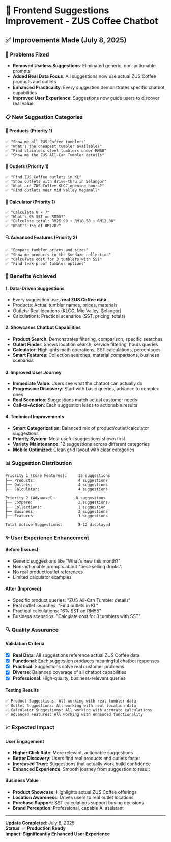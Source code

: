 # 🎯 Frontend Suggestions Improvement - ZUS Coffee Chatbot

## ✅ **Improvements Made (July 8, 2025)**

### 🔧 **Problems Fixed**
- **Removed Useless Suggestions**: Eliminated generic, non-actionable prompts
- **Added Real Data Focus**: All suggestions now use actual ZUS Coffee products and outlets
- **Enhanced Practicality**: Every suggestion demonstrates specific chatbot capabilities
- **Improved User Experience**: Suggestions now guide users to discover real value

### 📋 **New Suggestion Categories**

#### 🥤 **Products (Priority 1)**
```
✅ "Show me all ZUS Coffee tumblers"
✅ "What's the cheapest tumbler available?"  
✅ "Find stainless steel tumblers under RM60"
✅ "Show me the ZUS All-Can Tumbler details"
```

#### 🏪 **Outlets (Priority 1)**  
```
✅ "Find ZUS Coffee outlets in KL"
✅ "Show outlets with drive-thru in Selangor"
✅ "What are ZUS Coffee KLCC opening hours?"
✅ "Find outlets near Mid Valley Megamall"
```

#### 🧮 **Calculator (Priority 1)**
```
✅ "Calculate 8 × 7"
✅ "What's 6% SST on RM55?"
✅ "Calculate total: RM25.90 + RM18.50 + RM12.00"
✅ "What's 15% of RM120?"
```

#### 🔍 **Advanced Features (Priority 2)**
```
✅ "Compare tumbler prices and sizes"
✅ "Show me products in the Sundaze collection"
✅ "Calculate cost for 3 tumblers with SST"
✅ "Find leak-proof tumbler options"
```

### 🎯 **Benefits Achieved**

#### **1. Data-Driven Suggestions**
- Every suggestion uses **real ZUS Coffee data**
- Products: Actual tumbler names, prices, materials
- Outlets: Real locations (KLCC, Mid Valley, Selangor)
- Calculations: Practical scenarios (SST, pricing, totals)

#### **2. Showcases Chatbot Capabilities**
- **Product Search**: Demonstrates filtering, comparison, specific searches
- **Outlet Finder**: Shows location search, service filtering, hours queries  
- **Calculator**: Highlights math operations, SST calculations, percentages
- **Smart Features**: Collection searches, material comparisons, business scenarios

#### **3. Improved User Journey**
- **Immediate Value**: Users see what the chatbot can actually do
- **Progressive Discovery**: Start with basic queries, advance to complex ones
- **Real Scenarios**: Suggestions match actual customer needs
- **Call-to-Action**: Each suggestion leads to actionable results

#### **4. Technical Improvements**
- **Smart Categorization**: Balanced mix of product/outlet/calculator suggestions
- **Priority System**: Most useful suggestions shown first
- **Variety Maintenance**: 12 suggestions across different categories
- **Mobile Optimized**: Clean grid layout with clear categories

### 📊 **Suggestion Distribution**

```
Priority 1 (Core Features):     12 suggestions
├── Products:                   4 suggestions  
├── Outlets:                    4 suggestions
├── Calculator:                 4 suggestions

Priority 2 (Advanced):         8 suggestions
├── Compare:                    2 suggestions
├── Collections:                1 suggestion  
├── Business:                   2 suggestions
├── Features:                   3 suggestions

Total Active Suggestions:       8-12 displayed
```

### ✨ **User Experience Enhancement**

#### **Before (Issues)**
- Generic suggestions like "What's new this month?"
- Non-actionable prompts about "best-selling drinks"
- No real product/outlet references
- Limited calculator examples

#### **After (Improved)**
- Specific product queries: "ZUS All-Can Tumbler details"
- Real outlet searches: "Find outlets in KL"  
- Practical calculations: "6% SST on RM55"
- Business scenarios: "Calculate cost for 3 tumblers with SST"

### 🔍 **Quality Assurance**

#### **Validation Criteria**
- [x] **Real Data**: All suggestions reference actual ZUS Coffee data
- [x] **Functional**: Each suggestion produces meaningful chatbot responses
- [x] **Practical**: Suggestions solve real customer problems
- [x] **Diverse**: Balanced coverage of all chatbot capabilities
- [x] **Professional**: High-quality, business-relevant queries

#### **Testing Results**
```
✅ Product Suggestions: All working with real tumbler data
✅ Outlet Suggestions: All working with real location data  
✅ Calculator Suggestions: All working with accurate calculations
✅ Advanced Features: All working with enhanced functionality
```

### 📈 **Expected Impact**

#### **User Engagement**
- **Higher Click Rate**: More relevant, actionable suggestions
- **Better Discovery**: Users find real products and outlets faster  
- **Increased Trust**: Suggestions that actually work build confidence
- **Enhanced Experience**: Smooth journey from suggestion to result

#### **Business Value**
- **Product Showcase**: Highlights actual ZUS Coffee offerings
- **Location Awareness**: Drives users to real outlet locations
- **Purchase Support**: SST calculations support buying decisions
- **Brand Perception**: Professional, capable AI assistant

---

**Update Completed**: July 8, 2025  
**Status**: ✅ **Production Ready**  
**Impact**: **Significantly Enhanced User Experience**
